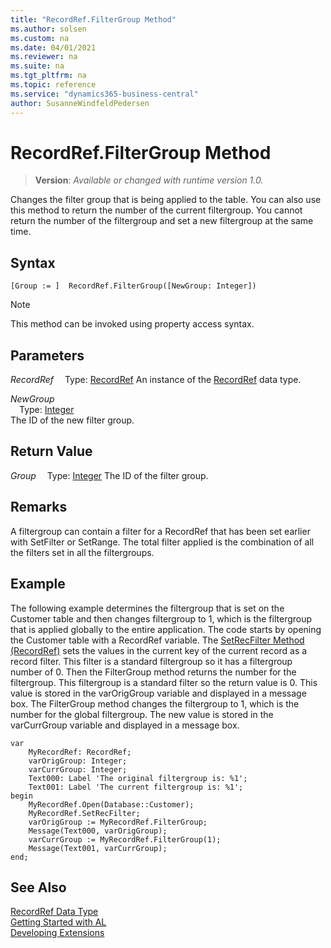 ```yaml
---
title: "RecordRef.FilterGroup Method"
ms.author: solsen
ms.custom: na
ms.date: 04/01/2021
ms.reviewer: na
ms.suite: na
ms.tgt_pltfrm: na
ms.topic: reference
ms.service: "dynamics365-business-central"
author: SusanneWindfeldPedersen
---
```

[//]: # (START>DO_NOT_EDIT)
[//]: # (IMPORTANT:Do not edit any of the content between here and the END>DO_NOT_EDIT.)
[//]: # (Any modifications should be made in the .xml files in the ModernDev repo.)
# RecordRef.FilterGroup Method
> **Version**: _Available or changed with runtime version 1.0._

Changes the filter group that is being applied to the table. You can also use this method to return the number of the current filtergroup. You cannot return the number of the filtergroup and set a new filtergroup at the same time.


## Syntax
```
[Group := ]  RecordRef.FilterGroup([NewGroup: Integer])
```
> [!NOTE]
> This method can be invoked using property access syntax.
## Parameters
*RecordRef*
&emsp;Type: [RecordRef](recordref-data-type.md)
An instance of the [RecordRef](recordref-data-type.md) data type.

*NewGroup*  
&emsp;Type: [Integer](../integer/integer-data-type.md)  
The ID of the new filter group.  


## Return Value
*Group*
&emsp;Type: [Integer](../integer/integer-data-type.md)
The ID of the filter group.


[//]: # (IMPORTANT: END>DO_NOT_EDIT)

## Remarks  
A filtergroup can contain a filter for a RecordRef that has been set earlier with SetFilter or SetRange. The total filter applied is the combination of all the filters set in all the filtergroups.  
  
## Example  
The following example determines the filtergroup that is set on the Customer table and then changes filtergroup to 1, which is the filtergroup that is applied globally to the entire application. The code starts by opening the Customer table with a RecordRef variable. The [SetRecFilter Method (RecordRef)](recordref-setrecfilter-method.md) sets the values in the current key of the current record as a record filter. This filter is a standard filtergroup so it has a filtergroup number of 0. Then the FilterGroup method returns the number for the filtergroup. This filtergroup is a standard filter so the return value is 0. This value is stored in the varOrigGroup variable and displayed in a message box. The FilterGroup method changes the filtergroup to 1, which is the number for the global filtergroup. The new value is stored in the varCurrGroup variable and displayed in a message box. 

```al
var
    MyRecordRef: RecordRef;
    varOrigGroup: Integer;
    varCurrGroup: Integer;
    Text000: Label 'The original filtergroup is: %1';
    Text001: Label 'The current filtergroup is: %1';
begin
    MyRecordRef.Open(Database::Customer);  
    MyRecordRef.SetRecFilter;  
    varOrigGroup := MyRecordRef.FilterGroup;  
    Message(Text000, varOrigGroup);  
    varCurrGroup := MyRecordRef.FilterGroup(1);  
    Message(Text001, varCurrGroup);  
end;
```  
  
## See Also
[RecordRef Data Type](recordref-data-type.md)  
[Getting Started with AL](../../devenv-get-started.md)  
[Developing Extensions](../../devenv-dev-overview.md)